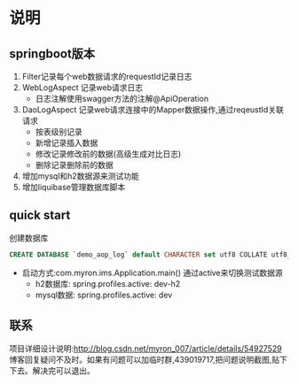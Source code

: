 # 说明

## springboot版本
1. Filter记录每个web数据请求的requestId记录日志
2. WebLogAspect 记录web请求日志
    - 日志注解使用swagger方法的注解@ApiOperation
3. DaoLogAspect 记录web请求连接中的Mapper数据操作,通过reqeustId关联请求
    - 按表级别记录
    - 新增记录插入数据
    - 修改记录修改前的数据(高级生成对比日志)
    - 删除记录删除前的数据
4. 增加mysql和h2数据源来测试功能
5. 增加liquibase管理数据库脚本

## quick start
创建数据库
```sql
CREATE DATABASE `demo_aop_log` default CHARACTER set utf8 COLLATE utf8_unicode_ci;
```
- 启动方式:com.myron.ims.Application.main() 通过active来切换测试数据源
  - h2数据库: spring.profiles.active: dev-h2
  - mysql数据: spring.profiles.active: dev

## 联系    
项目详细设计说明:http://blog.csdn.net/myron_007/article/details/54927529
博客回复疑问不及时。如果有问题可以加临时群,439019717,把问题说明截图,贴下下去。解决完可以退出。

